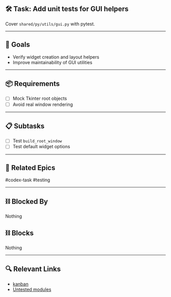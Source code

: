 ## 🛠️ Task: Add unit tests for GUI helpers

Cover `shared/py/utils/gui.py` with pytest.

---

## 🎯 Goals
- Verify widget creation and layout helpers
- Improve maintainability of GUI utilities

---

## 📦 Requirements
- [ ] Mock Tkinter root objects
- [ ] Avoid real window rendering

---

## 📋 Subtasks
- [ ] Test `build_root_window`
- [ ] Test default widget options

---

## 🔗 Related Epics
#codex-task #testing

---

## ⛓️ Blocked By
Nothing

## ⛓️ Blocks
Nothing

---

## 🔍 Relevant Links
- [kanban](../boards/kanban.md)
- [Untested modules](../../untested-code.md)
